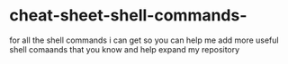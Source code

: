 # cheat-sheet-shell-commands-
for all the shell commands i can get
so you can help me add more useful shell comaands that you know and help expand my repository
